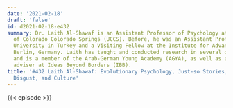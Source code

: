 ```yaml
---
date: '2021-02-18'
draft: 'false'
id: d2021-02-18-e432
summary: Dr. Laith Al-Shawaf is an Assistant Professor of Psychology at the University
  of Colorado Colorado Springs (UCCS). Before, he was an Assistant Professor at Bilkent
  University in Turkey and a Visiting Fellow at the Institute for Advanced Study in
  Berlin, Germany. Laith has taught and conducted research in several different countries,
  and is a member of the Arab-German Young Academy (AGYA), as well as an academic
  adviser at Ideas Beyond Borders (IBB).
title: '#432 Laith Al-Shawaf: Evolutionary Psychology, Just-so Stories, Anger and
  Disgust, and Culture'
---
```

{{< episode >}}
